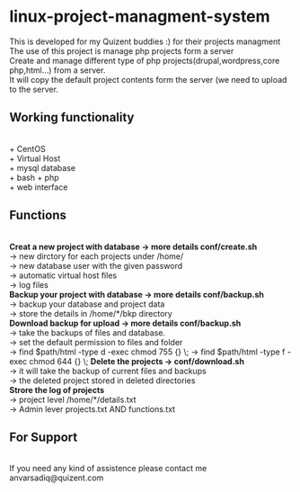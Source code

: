 # linux-project-managment-system<br>
This is developed for my Quizent buddies :) for their projects managment<br>
The use of this project is manage php projects form a server <br>
Create and manage different type of php projects(drupal,wordpress,core php,html...) from a server.<br>
It will copy the default project contents form the server (we need to upload to the server.<br>
<h2>Working functionality</h2><br>
+ CentOS<br>
+ Virtual Host<br>
+ mysql database<br>
+ bash + php<br>
+ web interface<br>
<h2>Functions</h2><br>
<b>Creat a new project with database -> more details conf/create.sh<br></b>
      -> new dirctory for each projects under /home/<br>
      -> new database user with the given password<br>
      -> automatic virtual host files<br>
      -> log files<br>
<b>Backup your project with database -> more details conf/backup.sh<br></b>
      -> backup your database and project data<br>
      -> store the details in /home/*/bkp directory<br>
<b>Download backup for upload -> more details conf/backup.sh<br></b>
      -> take the backups of files and database.<br>
      -> set the default permission to files and folder<br>
-> find $path/html -type d -exec chmod 755 {} \;
-> find $path/html -type f -exec chmod 644 {} \;
<b>Delete the projects -> conf/download.sh<br></b>
      -> it will take the backup of current files and backups<br>
      -> the deleted project stored in deleted directories<br>
<b>Strore the log of projects</b><br>
      -> project level /home/*/details.txt<br>
      -> Admin lever projects.txt AND functions.txt<br>
<h2>For Support</h2><br>
If you need any kind of assistence please contact me<br>
anvarsadiq@quizent.com
